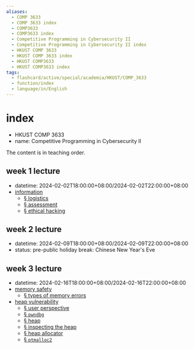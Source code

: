 ```yaml
---
aliases:
  - COMP 3633
  - COMP 3633 index
  - COMP3633
  - COMP3633 index
  - Competitive Programming in Cybersecurity II
  - Competitive Programming in Cybersecurity II index
  - HKUST COMP 3633
  - HKUST COMP 3633 index
  - HKUST COMP3633
  - HKUST COMP3633 index
tags:
  - flashcard/active/special/academia/HKUST/COMP_3633
  - function/index
  - language/in/English
---
```


# index

- HKUST COMP 3633
- name: Competitive Programming in Cybersecurity II

The content is in teaching order.

## week 1 lecture

- datetime: 2024-02-02T18:00:00+08:00/2024-02-02T22:00:00+08:00
- [information](information.md)
  - [§ logistics](information.md#logistics)
  - [§ assessment](information.md#assessment)
  - [§ ethical hacking](information.md#ethical%20hacking)

## week 2 lecture

- datetime: 2024-02-09T18:00:00+08:00/2024-02-09T22:00:00+08:00
- status: pre-public holiday break: Chinese New Year's Eve

## week 3 lecture

- datetime: 2024-02-16T18:00:00+08:00/2024-02-16T22:00:00+08:00
- [memory safety](../../../../general/memory%20safety.md)
  - [§ types of memory errors](../../../../general/memory%20safety.md#types%20of%20memory%20errors)
- [heap vulnerability](heap%20vulnerability.md)
  - [§ user perspective](heap%20vulnerability.md#user%20perspective)
  - [§ `pwndbg`](heap%20vulnerability.md#`pwndbg`)
  - [§ heap](heap%20vulnerability.md#heap)
  - [§ inspecting the heap](heap%20vulnerability.md#inspecting%20the%20heap)
  - [§ heap allocator](heap%20vulnerability.md#heap%20allocator)
  - [§ `ptmalloc2`](heap%20vulnerability.md#`ptmalloc2`)
